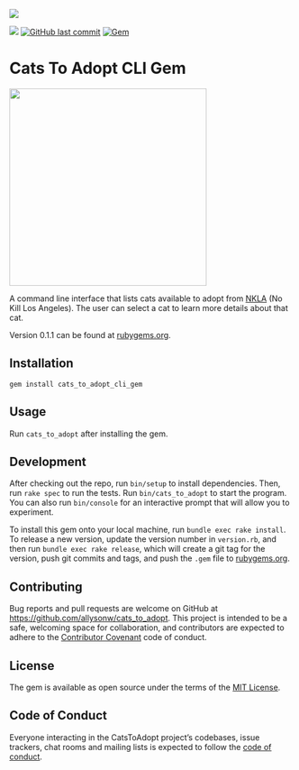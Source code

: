 ![](http://forthebadge.com/images/badges/made-with-ruby.svg)

![](https://img.shields.io/badge/Released-Jan--2018-ff69b4.svg?style=flat-square)
[![GitHub last commit](https://img.shields.io/github/last-commit/allysonw/cats-to-adopt-cli-gem.svg?style=flat-square)]()
[![Gem](https://img.shields.io/gem/v/formatador.svg?style=flat-square)]()

# Cats To Adopt CLI Gem
<img src="https://static.pexels.com/photos/177809/pexels-photo-177809.jpeg" style="width: 350px;"/>

A command line interface that lists cats available to adopt from [NKLA](http://nkla.org/) (No Kill Los Angeles). The user can select a cat to learn more details about that cat.

Version 0.1.1 can be found at [rubygems.org](https://rubygems.org/gems/cats_to_adopt).

## Installation

  `gem install cats_to_adopt_cli_gem`

## Usage

Run `cats_to_adopt` after installing the gem.

## Development

After checking out the repo, run `bin/setup` to install dependencies. Then, run `rake spec` to run the tests. Run `bin/cats_to_adopt` to start the program. You can also run `bin/console` for an interactive prompt that will allow you to experiment.

To install this gem onto your local machine, run `bundle exec rake install`. To release a new version, update the version number in `version.rb`, and then run `bundle exec rake release`, which will create a git tag for the version, push git commits and tags, and push the `.gem` file to [rubygems.org](https://rubygems.org).

## Contributing

Bug reports and pull requests are welcome on GitHub at https://github.com/allysonw/cats_to_adopt. This project is intended to be a safe, welcoming space for collaboration, and contributors are expected to adhere to the [Contributor Covenant](http://contributor-covenant.org) code of conduct.

## License

The gem is available as open source under the terms of the [MIT License](https://opensource.org/licenses/MIT).

## Code of Conduct

Everyone interacting in the CatsToAdopt project’s codebases, issue trackers, chat rooms and mailing lists is expected to follow the [code of conduct](https://github.com/allysonw/cats_to_adopt/blob/master/CODE_OF_CONDUCT.md).
